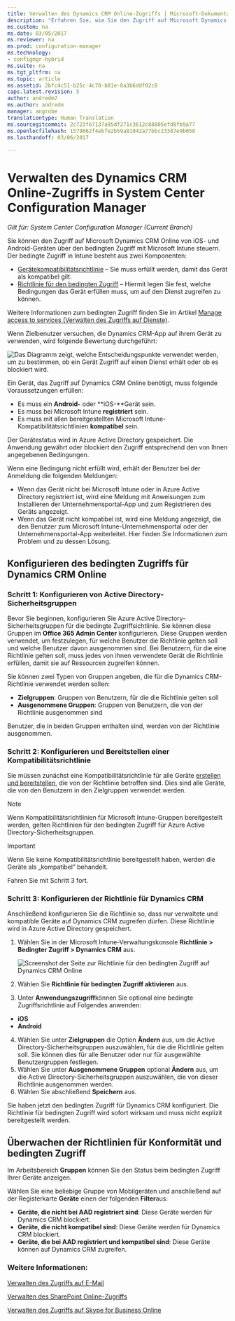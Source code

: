 ```yaml
---
title: Verwalten des Dynamics CRM Online-Zugriffs | Microsoft-Dokumentation
description: "Erfahren Sie, wie Sie den Zugriff auf Microsoft Dynamics CRM Online von iOS- und Android-Geräten über den bedingten Zugriff mit Microsoft Intune steuern."
ms.custom: na
ms.date: 03/05/2017
ms.reviewer: na
ms.prod: configuration-manager
ms.technology:
- configmgr-hybrid
ms.suite: na
ms.tgt_pltfrm: na
ms.topic: article
ms.assetid: 2bfc4c51-b25c-4c70-b81e-8a3b6ddf02c8
caps.latest.revision: 5
author: andredm7
ms.author: andredm
manager: angrobe
translationtype: Human Translation
ms.sourcegitcommit: 2c723fe7137a95df271c3612c88805efd8fb9a77
ms.openlocfilehash: 1579062f4ebfe2b59a81042a77bbc23387e9b058
ms.lasthandoff: 03/06/2017

---
```

# <a name="manage-dynamics-crm-online-access-in-system-center-configuration-manager"></a>Verwalten des Dynamics CRM Online-Zugriffs in System Center Configuration Manager

*Gilt für: System Center Configuration Manager (Current Branch)*

Sie können den Zugriff auf Microsoft Dynamics CRM Online von iOS- und Android-Geräten über den bedingten Zugriff mit Microsoft Intune steuern.  Der bedingte Zugriff in Intune besteht aus zwei Komponenten:
* [Gerätekompatibilitätsrichtlinie](../../protect/deploy-use/device-compliance-policies.md) – Sie muss erfüllt werden, damit das Gerät als kompatibel gilt.
* [Richtlinie für den bedingten Zugriff](../../protect/deploy-use/manage-access-to-services.md) – Hiermit legen Sie fest, welche Bedingungen das Gerät erfüllen muss, um auf den Dienst zugreifen zu können.

Weitere Informationen zum bedingten Zugriff finden Sie im Artikel [Manage access to services (Verwalten des Zugriffs auf Dienste)](../../protect/deploy-use/manage-access-to-services.md).


Wenn Zielbenutzer versuchen, die Dynamics CRM-App auf ihrem Gerät zu verwenden, wird folgende Bewertung durchgeführt:

![Das Diagramm zeigt, welche Entscheidungspunkte verwendet werden, um zu bestimmen, ob ein Gerät Zugriff auf einen Dienst erhält oder ob es blockiert wird.](media/mdm-ca-dynamics-crm-flow-diagram.png)

Ein Gerät, das Zugriff auf Dynamics CRM Online benötigt, muss folgende Voraussetzungen erfüllen:
* Es muss ein **Android-** oder **iOS-**Gerät sein.
* Es muss bei Microsoft Intune **registriert** sein.
* Es muss mit allen bereitgestellten Microsoft Intune-Kompatibilitätsrichtlinien **kompatibel** sein.

Der Gerätestatus wird in Azure Active Directory gespeichert. Die Anwendung gewährt oder blockiert den Zugriff entsprechend den von Ihnen angegebenen Bedingungen.

Wenn eine Bedingung nicht erfüllt wird, erhält der Benutzer bei der Anmeldung die folgenden Meldungen:
* Wenn das Gerät nicht bei Microsoft Intune oder in Azure Active Directory registriert ist, wird eine Meldung mit Anweisungen zum Installieren der Unternehmensportal-App und zum Registrieren des Geräts angezeigt.
* Wenn das Gerät nicht kompatibel ist, wird eine Meldung angezeigt, die den Benutzer zum Microsoft Intune-Unternehmensportal oder der Unternehmensportal-App weiterleitet. Hier finden Sie Informationen zum Problem und zu dessen Lösung.

## <a name="configure-conditional-access-for-dynamics-crm-online"></a>Konfigurieren des bedingten Zugriffs für Dynamics CRM Online  
### <a name="step-1-configure-active-directory-security-groups"></a>Schritt 1: Konfigurieren von Active Directory-Sicherheitsgruppen

Bevor Sie beginnen, konfigurieren Sie Azure Active Directory-Sicherheitsgruppen für die bedingte Zugriffsichtlinie. Sie können diese Gruppen im **Office 365 Admin Center** konfigurieren. Diese Gruppen werden verwendet, um festzulegen, für welche Benutzer die Richtlinie gelten soll und welche Benutzer davon ausgenommen sind. Bei Benutzern, für die eine Richtlinie gelten soll, muss jedes von ihnen verwendete Gerät die Richtlinie erfüllen, damit sie auf Ressourcen zugreifen können.

Sie können zwei Typen von Gruppen angeben, die für die Dynamics CRM-Richtlinie verwendet werden sollen:
* **Zielgruppen**: Gruppen von Benutzern, für die die Richtlinie gelten soll
* **Ausgenommene Gruppen**: Gruppen von Benutzern, die von der Richtlinie ausgenommen sind

Benutzer, die in beiden Gruppen enthalten sind, werden von der Richtlinie ausgenommen.

### <a name="step-2-configure-and-deploy-a-compliance-policy"></a>Schritt 2: Konfigurieren und Bereitstellen einer Kompatibilitätsrichtlinie
Sie müssen zunächst eine Kompatibilitätsrichtlinie für alle Geräte [erstellen und bereitstellen](../../protect/deploy-use/device-compliance-policies.md), die von der Richtlinie betroffen sind. Dies sind alle Geräte, die von den Benutzern in den Zielgruppen verwendet werden.

> [!NOTE]
> Wenn Kompatibilitätsrichtlinien für Microsoft Intune-Gruppen bereitgestellt werden, gelten Richtlinien für den bedingten Zugriff für Azure Active Directory-Sicherheitsgruppen.

> [!IMPORTANT]
> Wenn Sie keine Kompatibilitätsrichtlinie bereitgestellt haben, werden die Geräte als „kompatibel“ behandelt.

Fahren Sie mit Schritt 3 fort.
### <a name="step-3-configure-the-dynamics-crm-policy"></a>Schritt 3: Konfigurieren der Richtlinie für Dynamics CRM
Anschließend konfigurieren Sie die Richtlinie so, dass nur verwaltete und kompatible Geräte auf Dynamics CRM zugreifen dürfen. Diese Richtlinie wird in Azure Active Directory gespeichert.

1.  Wählen Sie in der Microsoft Intune-Verwaltungskonsole **Richtlinie > Bedingter Zugriff > Dynamics CRM** aus.

     ![Screenshot der Seite zur Richtlinie für den bedingten Zugriff auf Dynamics CRM Online](media/mdm-ca-dynamics-crm-policy-configuration.png)

2.  Wählen Sie **Richtlinie für bedingten Zugriff aktivieren** aus.
3.  Unter **Anwendungszugriff**können Sie optional eine bedingte Zugriffsrichtlinie auf Folgendes anwenden:
  * **iOS**
  * **Android**
4.  Wählen Sie unter **Zielgruppen** die Option **Ändern** aus, um die Active Directory-Sicherheitsgruppen auszuwählen, für die die Richtlinie gelten soll. Sie können dies für alle Benutzer oder nur für ausgewählte Benutzergruppen festlegen.
5.  Wählen Sie unter **Ausgenommene Gruppen** optional **Ändern** aus, um die Active Directory-Sicherheitsgruppen auszuwählen, die von dieser Richtlinie ausgenommen werden.
6.  Wählen Sie abschließend **Speichern** aus.

Sie haben jetzt den bedingten Zugriff für Dynamics CRM konfiguriert. Die Richtlinie für bedingten Zugriff wird sofort wirksam und muss nicht explizit bereitgestellt werden.
##  <a name="monitor-the-compliance-and-conditional-access-policies"></a>Überwachen der Richtlinien für Konformität und bedingten Zugriff

Im Arbeitsbereich **Gruppen** können Sie den Status beim bedingten Zugriff Ihrer Geräte anzeigen.

Wählen Sie eine beliebige Gruppe von Mobilgeräten und anschließend auf der Registerkarte **Geräte** einen der folgenden **Filter**aus:
* **Geräte, die nicht bei AAD registriert sind**: Diese Geräte werden für Dynamics CRM blockiert.
* **Geräte, die nicht kompatibel sind**: Diese Geräte werden für Dynamics CRM blockiert.
* **Geräte, die bei AAD registriert und kompatibel sind**: Diese Geräte können auf Dynamics CRM zugreifen.

###  <a name="see-also"></a>Weitere Informationen:
[Verwalten des Zugriffs auf E-Mail](../../protect/deploy-use/manage-email-access.md)

[Verwalten des SharePoint Online-Zugriffs](../../protect/deploy-use/manage-sharepoint-online-access.md)

[Verwalten des Zugriffs auf Skype for Business Online](../../protect/deploy-use/manage-skype-for-business-online-access.md)

